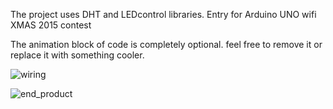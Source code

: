 The project uses DHT and  LEDcontrol libraries. 
Entry for Arduino UNO wifi XMAS 2015 contest 

The animation block of code is completely optional. feel free to remove it or replace it with something cooler.

![wiring](https://raw.github.com/heliospan/matrix_thermometer/master/wiring.jpg)

![end_product](https://raw.github.com/heliospan/matrix_thermometer/master/result.jpg)

